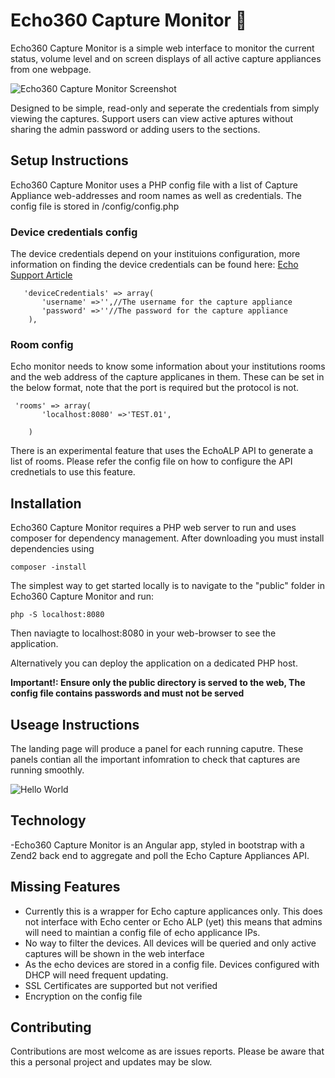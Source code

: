 
# Echo360 Capture Monitor 👀
Echo360 Capture Monitor is a simple web interface to monitor the current status, volume level and on screen displays of all active capture appliances from one webpage.

![Echo360 Capture Monitor Screenshot](https://i.imgur.com/fTgrZCl.png)

Designed to be simple, read-only and seperate the credentials from simply viewing the captures. Support users can view active aptures without sharing the admin password or adding users to the sections.

## Setup Instructions
Echo360 Capture Monitor uses a PHP config file with a list of Capture Appliance web-addresses and room names as well as credentials.
The config file is stored in /config/config.php

### Device credentials config
The device credentials depend on your instituions configuration, more information on finding the device credentials can be found here:
[Echo Support Article](https://support.echo360.com/customer/en/portal/articles/2872308-common-settings---device-defaults?b_id=16609)

```
   'deviceCredentials' => array(
       'username' =>'',//The username for the capture appliance
       'password' =>''//The password for the capture appliance
    ),
```
### Room config
Echo monitor needs to know some information about your institutions rooms and the web address of the capture applicanes in them.
These can be set in the below format, note that the port is required but the protocol is not.
```
 'rooms' => array(
       'localhost:8080' =>'TEST.01',

    )

```
There is an experimental feature that uses the EchoALP API to generate a list of rooms. Please refer the config file on how to configure the API crednetials to use this feature.

## Installation
Echo360 Capture Monitor requires a PHP web server to run and uses composer for dependency management.
After downloading you must install dependencies using
```
composer -install
```
The simplest way to get started locally is to navigate to the "public" folder in Echo360 Capture Monitor and run:
```
php -S localhost:8080
```
Then naviagte to localhost:8080 in your web-browser to see the application.

Alternatively you can deploy the application on a dedicated PHP host.

__Important!: Ensure only the public directory is served to the web, The config file contains passwords and must not be served__

## Useage Instructions
The landing page will produce a panel for each running caputre.
These panels contian all the important infomration to check that captures are running smoothly. 

![Hello World](https://i.imgur.com/sdWhSw6.png)

## Technology
-Echo360 Capture Monitor is an Angular app, styled in bootstrap with a Zend2 back end to aggregate and poll the Echo Capture Appliances API.

## Missing Features
- Currently this is a wrapper for Echo capture applicances only. This does not interface with Echo center or Echo ALP (yet) this means that admins will need to maintian a config file of echo applicance IPs.
- No way to filter the devices. All devices will be queried and only active captures will be shown in the web interface
- As the echo devices are stored in a config file. Devices configured with DHCP will need frequent updating.
- SSL Certificates are supported but not verified
- Encryption on the config file

## Contributing
Contributions are most welcome as are issues reports.
Please be aware that this a personal project and updates may be slow.